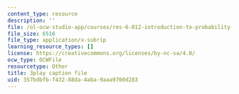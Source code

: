 ```yaml
---
content_type: resource
description: ''
file: /ol-ocw-studio-app/courses/res-6-012-introduction-to-probability-spring-2018/357bdbfbf43288da4aba9aaa9700d283_0cD-tcITuck.srt
file_size: 6516
file_type: application/x-subrip
learning_resource_types: []
license: https://creativecommons.org/licenses/by-nc-sa/4.0/
ocw_type: OCWFile
resourcetype: Other
title: 3play caption file
uid: 357bdbfb-f432-88da-4aba-9aaa9700d283
---
```

